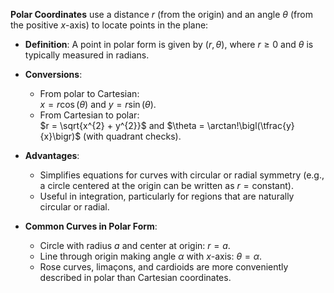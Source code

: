 **Polar Coordinates** use a distance $r$ (from the origin) and an angle $\theta$ (from the positive $x$-axis) to locate points in the plane:

- **Definition**: A point in polar form is given by $\bigl(r, \theta\bigr)$, where $r \geq 0$ and $\theta$ is typically measured in radians.

- **Conversions**:
    - From polar to Cartesian:  
        $x = r \cos(\theta)$ and $y = r \sin(\theta)$.
    - From Cartesian to polar:  
        $r = \sqrt{x^{2} + y^{2}}$ and $\theta = \arctan!\bigl(\tfrac{y}{x}\bigr)$ (with quadrant checks).

- **Advantages**:
    - Simplifies equations for curves with circular or radial symmetry (e.g., a circle centered at the origin can be written as $r = \text{constant}$).
    - Useful in integration, particularly for regions that are naturally circular or radial.

- **Common Curves in Polar Form**:
    - Circle with radius $a$ and center at origin: $r = a$.
    - Line through origin making angle $\alpha$ with $x$-axis: $\theta = \alpha$.
    - Rose curves, limaçons, and cardioids are more conveniently described in polar than Cartesian coordinates.
